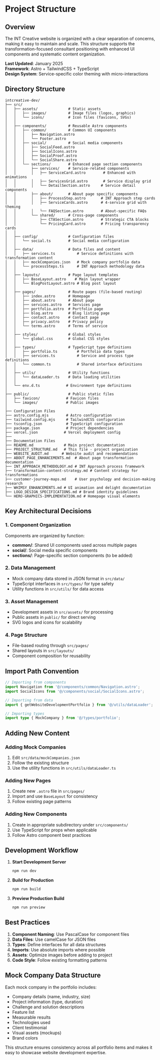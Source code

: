 # Project Structure

## Overview
The INT Creative website is organized with a clear separation of concerns, making it easy to maintain and scale. This structure supports the transformation-focused consultant positioning with enhanced UI components and systematic content organization.

**Last Updated**: January 2025  
**Framework**: Astro + TailwindCSS + TypeScript  
**Design System**: Service-specific color theming with micro-interactions

## Directory Structure

```
intcreative-dev/
├── src/
│   ├── assets/              # Static assets
│   │   ├── images/          # Image files (logos, graphics)
│   │   └── icons/           # Icon files (favicons, SVGs)
│   │
│   ├── components/          # Reusable Astro components
│   │   ├── common/          # Common UI components
│   │   │   ├── Navigation.astro
│   │   │   └── Footer.astro
│   │   ├── social/          # Social media components
│   │   │   ├── SocialFeed.astro
│   │   │   ├── SocialIcons.astro
│   │   │   ├── SocialProof.astro
│   │   │   └── SocialShare.astro
│   │   └── sections/        # Enhanced page section components
│   │       ├── services/    # Service-related components
│   │       │   ├── ServiceCard.astro        # Enhanced with animations
│   │       │   ├── ServicesGrid.astro       # Service display grid
│   │       │   └── DetailSection.astro     # Service detail components
│   │       ├── about/       # About page specific components
│   │       │   ├── ProcessStep.astro       # INT Approach step cards
│   │       │   ├── ServiceCards.astro      # 4-service grid with theming
│   │       │   └── FAQSection.astro        # About-specific FAQs
│   │       └── shared/      # Cross-page components
│   │           ├── CTASection.astro        # Strategic CTA blocks
│   │           └── PricingCard.astro       # Pricing transparency cards
│   │
│   ├── config/              # Configuration files
│   │   └── social.ts        # Social media configuration
│   │
│   ├── data/                # Data files and content
│   │   ├── services.ts          # Service definitions with transformation content
│   │   ├── mockCompanies.json   # Mock company portfolio data
│   │   └── processSteps.ts      # INT Approach methodology data
│   │
│   ├── layouts/             # Page layout templates
│   │   ├── BaseLayout.astro    # Main layout wrapper
│   │   └── BlogPostLayout.astro # Blog post layout
│   │
│   ├── pages/               # Route pages (file-based routing)
│   │   ├── index.astro      # Homepage
│   │   ├── about.astro      # About page
│   │   ├── services.astro   # Services page
│   │   ├── portfolio.astro  # Portfolio page
│   │   ├── blog.astro       # Blog listing page
│   │   ├── contact.astro    # Contact page
│   │   ├── privacy.astro    # Privacy policy
│   │   └── terms.astro      # Terms of service
│   │
│   ├── styles/              # Global styles
│   │   └── global.css       # Global CSS styles
│   │
│   ├── types/               # TypeScript type definitions
│   │   ├── portfolio.ts         # Portfolio data types
│   │   ├── services.ts          # Service and process type definitions
│   │   └── common.ts            # Shared interface definitions
│   │
│   ├── utils/               # Utility functions
│   │   └── dataLoader.ts    # Data loading utilities
│   │
│   └── env.d.ts            # Environment type definitions
│
├── public/                  # Public static files
│   ├── favicon/            # Favicon files
│   └── images/             # Public images
│
├── Configuration Files
├── astro.config.mjs        # Astro configuration
├── tailwind.config.mjs     # TailwindCSS configuration
├── tsconfig.json           # TypeScript configuration
├── package.json            # Project dependencies
├── vercel.json            # Vercel deployment config
├──
├── Documentation Files
├── README.md              # Main project documentation
├── PROJECT_STRUCTURE.md   # This file - project organization
├── WEBSITE_AUDIT.md      # Website audit and recommendations
├── ABOUT_PAGE_ENHANCEMENTS.md  # About page transformation documentation
├── INT_APPROACH_METHODOLOGY.md # INT Approach process framework
├── transformation-content-strategy.md # Content strategy for transformations
├── customer-journey-maps.md    # User psychology and decision-making research
├── WHIMSY_ENHANCEMENTS.md # UI animation and delight documentation
├── LOGO_DESIGN_SPECIFICATIONS.md # Brand identity guidelines
└── HERO-GRAPHICS-IMPLEMENTATION.md # Homepage visual elements
```

## Key Architectural Decisions

### 1. Component Organization
Components are organized by function:
- **common/**: Shared UI components used across multiple pages
- **social/**: Social media specific components
- **sections/**: Page-specific section components (to be added)

### 2. Data Management
- Mock company data stored in JSON format in `src/data/`
- TypeScript interfaces in `src/types/` for type safety
- Utility functions in `src/utils/` for data access

### 3. Asset Management
- Development assets in `src/assets/` for processing
- Public assets in `public/` for direct serving
- SVG logos and icons for scalability

### 4. Page Structure
- File-based routing through `src/pages/`
- Shared layouts in `src/layouts/`
- Component composition for reusability

## Import Path Convention

```typescript
// Importing from components
import Navigation from '@/components/common/Navigation.astro';
import SocialIcons from '@/components/social/SocialIcons.astro';

// Importing from data
import { getWebsiteDevelopmentPortfolio } from '@/utils/dataLoader';

// Importing types
import type { MockCompany } from '@/types/portfolio';
```

## Adding New Content

### Adding Mock Companies
1. Edit `src/data/mockCompanies.json`
2. Follow the existing structure
3. Use the utility functions in `src/utils/dataLoader.ts`

### Adding New Pages
1. Create new `.astro` file in `src/pages/`
2. Import and use `BaseLayout` for consistency
3. Follow existing page patterns

### Adding New Components
1. Create in appropriate subdirectory under `src/components/`
2. Use TypeScript for props when applicable
3. Follow Astro component best practices

## Development Workflow

1. **Start Development Server**
   ```bash
   npm run dev
   ```

2. **Build for Production**
   ```bash
   npm run build
   ```

3. **Preview Production Build**
   ```bash
   npm run preview
   ```

## Best Practices

1. **Component Naming**: Use PascalCase for component files
2. **Data Files**: Use camelCase for JSON files
3. **Types**: Define interfaces for all data structures
4. **Imports**: Use absolute imports where possible
5. **Assets**: Optimize images before adding to project
6. **Code Style**: Follow existing formatting patterns

## Mock Company Data Structure

Each mock company in the portfolio includes:
- Company details (name, industry, size)
- Project information (type, duration)
- Challenge and solution descriptions
- Feature list
- Measurable results
- Technologies used
- Client testimonial
- Visual assets (mockups)
- Brand colors

This structure ensures consistency across all portfolio items and makes it easy to showcase website development expertise.